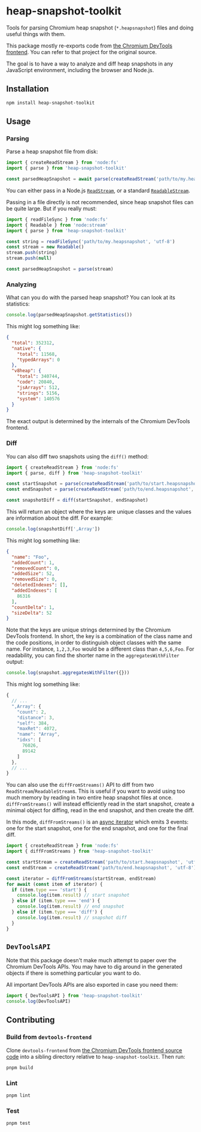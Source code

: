 # heap-snapshot-toolkit

Tools for parsing Chromium heap snapshot (`*.heapsnapshot`) files and doing useful things with them.

This package mostly re-exports code from [the Chromium DevTools frontend](https://github.com/ChromeDevTools/devtools-frontend). You can refer to that project for the original source.

The goal is to have a way to analyze and diff heap snapshots in any JavaScript environment, including the browser and Node.js.

## Installation

```sh
npm install heap-snapshot-toolkit
```

## Usage

### Parsing

Parse a heap snapshot file from disk:

```js
import { createReadStream } from 'node:fs'
import { parse } from 'heap-snapshot-toolkit'

const parsedHeapSnapshot = await parse(createReadStream('path/to/my.heapsnapshot', 'utf-8'))
```

You can either pass in a Node.js [`ReadStream`](https://nodejs.org/api/fs.html#class-fsreadstream), or a standard [`ReadableStream`](https://developer.mozilla.org/en-US/docs/Web/API/ReadableStream).

Passing in a file directly is not recommended, since heap snapshot files can be quite large. But if you really must:

```js
import { readFileSync } from 'node:fs'
import { Readable } from 'node:stream'
import { parse } from 'heap-snapshot-toolkit'

const string = readFileSync('path/to/my.heapsnapshot', 'utf-8')
const stream = new Readable()
stream.push(string)
stream.push(null)

const parsedHeapSnapshot = parse(stream)
```

### Analyzing

What can you do with the parsed heap snapshot? You can look at its statistics:

```js
console.log(parsedHeapSnapshot.getStatistics()) 
```

This might log something like:

```json
{
  "total": 352312,
  "native": {
    "total": 11568,
    "typedArrays": 0
  },
  "v8heap": {
    "total": 340744,
    "code": 20840,
    "jsArrays": 512,
    "strings": 5156,
    "system": 140576
  }
}
```

The exact output is determined by the internals of the Chromium DevTools frontend.

### Diff

You can also diff two snapshots using the `diff()` method:

```js
import { createReadStream } from 'node:fs'
import { parse, diff } from 'heap-snapshot-toolkit'

const startSnapshot = parse(createReadStream('path/to/start.heapsnapshot', 'utf-8'))
const endSnapshot = parse(createReadStream('path/to/end.heapsnapshot', 'utf-8'))

const snapshotDiff = diff(startSnapshot, endSnapshot)
```

This will return an object where the keys are unique classes and the values are information about the diff. For example:

```js
console.log(snapshotDiff[',Array'])
```

This might log something like:

```json
{
  "name": "Foo",
  "addedCount": 1,
  "removedCount": 0,
  "addedSize": 52,
  "removedSize": 0,
  "deletedIndexes": [],
  "addedIndexes": [
    86316
  ],
  "countDelta": 1,
  "sizeDelta": 52
}
```

Note that the keys are unique strings determined by the Chromium DevTools frontend. In short, the key is a combination
of the class name and the code positions, in order to distinguish object classes with the same name. For instance,
`1,2,3,Foo` would be a different class than `4,5,6,Foo`. For readability, you can find the shorter name in the
`aggregatesWithFilter` output:

```js
console.log(snapshot.aggregatesWithFilter({}))
```

This might log something like:

```js
{
  // ...
  ",Array": {
    "count": 2,
    "distance": 3,
    "self": 384,
    "maxRet": 4072,
    "name": "Array",
    "idxs": [
      76026,
      89142
    ]
  },
  // ...
}
```

You can also use the `diffFromStreams()` API to diff from two `ReadStream`/`ReadableStream`s. This is useful if you want to avoid using too
much memory by reading in two entire heap snapshot files at once. `diffFromStreams()` will instead efficiently read in the start
snapshot, create a minimal object for diffing, read in the end snapshot, and then create the diff.

In this mode, `diffFromStreams()` is an [async iterator](https://developer.mozilla.org/en-US/docs/Web/JavaScript/Reference/Global_Objects/AsyncIterator)
which emits 3 events: one for the start snapshot, one for the end snapshot, and one for the final diff.

```js
import { createReadStream } from 'node:fs'
import { diffFromStreams } from 'heap-snapshot-toolkit'

const startStream = createReadStream('path/to/start.heapsnapshot', 'utf-8')
const endStream = createReadStream('path/to/end.heapsnapshot', 'utf-8')

const iterator = diffFromStreams(startStream, endStream)
for await (const item of iterator) {
  if (item.type === 'start') {
    console.log(item.result) // start snapshot
  } else if (item.type === 'end') {
    console.log(item.result) // end snapshot
  } else if (item.type === 'diff') {
    console.log(item.result) // snapshot diff
  }
}
```

## `DevToolsAPI`

Note that this package doesn't make much attempt to paper over the Chromium DevTools APIs. You may have to dig
around in the generated objects if there is something particular you want to do.

All important DevTools APIs are also exported in case you need them:

```js
import { DevToolsAPI } from 'heap-snapshot-toolkit'
console.log(DevToolsAPI)
```

## Contributing

### Build from `devtools-frontend`

Clone `devtools-frontend` from 
[the Chromium DevTools frontend source code](https://github.com/ChromeDevTools/devtools-frontend) into a sibling directory relative to `heap-snapshot-toolkit`. Then run:

```sh
pnpm build
```

### Lint

```sh
pnpm lint
```

### Test

```sh
pnpm test
```
